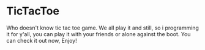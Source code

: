 # TicTacToe
Who doesn't know tic tac toe game. We all play it and still, so i programming it for y'all, you can play it with your friends or alone against the boot. You can check it out now, Enjoy!

